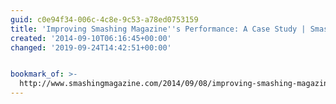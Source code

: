 ```yaml
---
guid: c0e94f34-006c-4c8e-9c53-a78ed0753159
title: 'Improving Smashing Magazine''s Performance: A Case Study | Smashing Magazine'
created: '2014-09-10T06:16:45+00:00'
changed: '2019-09-24T14:42:51+00:00'


bookmark_of: >-
  http://www.smashingmagazine.com/2014/09/08/improving-smashing-magazine-performance-case-study/
---
```




